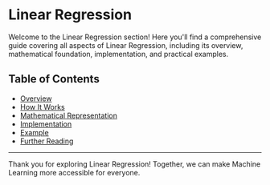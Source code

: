 # Linear Regression

Welcome to the Linear Regression section! Here you'll find a comprehensive guide covering all aspects of Linear Regression, including its overview, mathematical foundation, implementation, and practical examples.

## Table of Contents

- [Overview](overview.md)
- [How It Works](how_it_works.md)
- [Mathematical Representation](mathematical_representation.md)
- [Implementation](implementation.md)
- [Example](example.md)
- [Further Reading](further_reading.md)

---

Thank you for exploring Linear Regression! Together, we can make Machine Learning more accessible for everyone.
